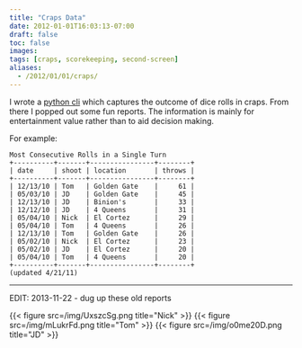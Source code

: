 ```yaml
---
title: "Craps Data"
date: 2012-01-01T16:03:13-07:00
draft: false
toc: false
images:
tags: [craps, scorekeeping, second-screen]
aliases:
  - /2012/01/01/craps/
---
```


I wrote a [python cli][0] which captures the outcome of dice rolls in craps. From there I popped out some fun reports. The information is mainly for entertainment value rather than to aid decision making.

For example:

```
Most Consecutive Rolls in a Single Turn
+----------+-------+----------------+--------+
| date     | shoot | location       | throws |
+----------+-------+----------------+--------+
| 12/13/10 | Tom   | Golden Gate    |     61 |
| 05/03/10 | JD    | Golden Gate    |     45 |
| 12/13/10 | JD    | Binion's       |     33 |
| 12/12/10 | JD    | 4 Queens       |     31 |
| 05/04/10 | Nick  | El Cortez      |     29 |
| 05/04/10 | Tom   | 4 Queens       |     26 |
| 12/13/10 | Tom   | Golden Gate    |     26 |
| 05/02/10 | Nick  | El Cortez      |     23 |
| 05/02/10 | JD    | El Cortez      |     20 |
| 05/04/10 | Tom   | 4 Queens       |     20 |
+----------+-------+----------------+--------+
(updated 4/21/11)
```

---

EDIT: 2013-11-22 - dug up these old reports

{{< figure src=/img/UxszcSg.png title="Nick" >}}
{{< figure src=/img/mLukrFd.png title="Tom" >}}
{{< figure src=/img/o0me20D.png title="JD" >}}

  [0]: https://github.com/tphummel/dice-collector
